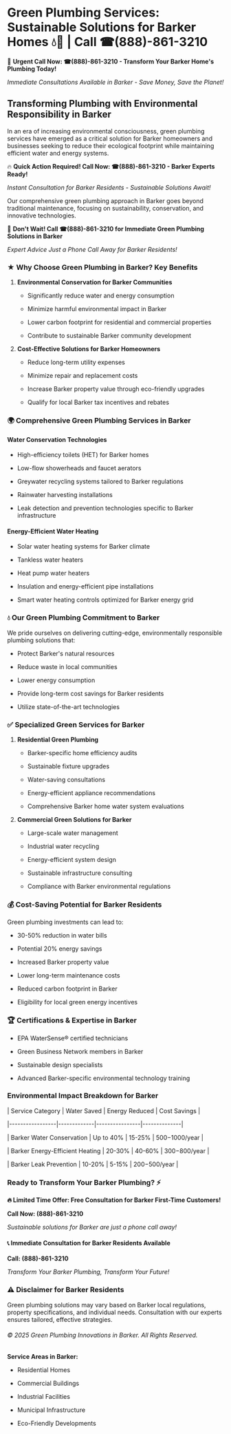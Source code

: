 # Green Plumbing Services: Sustainable Solutions for Barker Homes 💧🌿 | Call ☎(888)-861-3210

🚨 **Urgent Call Now: ☎(888)-861-3210 - Transform Your Barker Home's Plumbing Today!**
*Immediate Consultations Available in Barker - Save Money, Save the Planet!*

## Transforming Plumbing with Environmental Responsibility in Barker

In an era of increasing environmental consciousness, green plumbing services have emerged as a critical solution for Barker homeowners and businesses seeking to reduce their ecological footprint while maintaining efficient water and energy systems. 

🔥 **Quick Action Required! Call Now: ☎(888)-861-3210 - Barker Experts Ready!**
*Instant Consultation for Barker Residents - Sustainable Solutions Await!*

Our comprehensive green plumbing approach in Barker goes beyond traditional maintenance, focusing on sustainability, conservation, and innovative technologies.

🚨 **Don't Wait! Call ☎(888)-861-3210 for Immediate Green Plumbing Solutions in Barker**
*Expert Advice Just a Phone Call Away for Barker Residents!*

### ★ Why Choose Green Plumbing in Barker? Key Benefits

1. **Environmental Conservation for Barker Communities** 
   - Significantly reduce water and energy consumption
   - Minimize harmful environmental impact in Barker
   - Lower carbon footprint for residential and commercial properties
   - Contribute to sustainable Barker community development

2. **Cost-Effective Solutions for Barker Homeowners** 
   - Reduce long-term utility expenses
   - Minimize repair and replacement costs
   - Increase Barker property value through eco-friendly upgrades
   - Qualify for local Barker tax incentives and rebates

### 🌍 Comprehensive Green Plumbing Services in Barker

#### Water Conservation Technologies
- High-efficiency toilets (HET) for Barker homes
- Low-flow showerheads and faucet aerators
- Greywater recycling systems tailored to Barker regulations
- Rainwater harvesting installations
- Leak detection and prevention technologies specific to Barker infrastructure

#### Energy-Efficient Water Heating
- Solar water heating systems for Barker climate
- Tankless water heaters
- Heat pump water heaters
- Insulation and energy-efficient pipe installations
- Smart water heating controls optimized for Barker energy grid

### 💧 Our Green Plumbing Commitment to Barker

We pride ourselves on delivering cutting-edge, environmentally responsible plumbing solutions that:
- Protect Barker's natural resources
- Reduce waste in local communities
- Lower energy consumption
- Provide long-term cost savings for Barker residents
- Utilize state-of-the-art technologies

### ✅ Specialized Green Services for Barker

1. **Residential Green Plumbing**
   - Barker-specific home efficiency audits
   - Sustainable fixture upgrades
   - Water-saving consultations
   - Energy-efficient appliance recommendations
   - Comprehensive Barker home water system evaluations

2. **Commercial Green Solutions for Barker**
   - Large-scale water management
   - Industrial water recycling
   - Energy-efficient system design
   - Sustainable infrastructure consulting
   - Compliance with Barker environmental regulations

### 💰 Cost-Saving Potential for Barker Residents

Green plumbing investments can lead to:
- 30-50% reduction in water bills
- Potential 20% energy savings
- Increased Barker property value
- Lower long-term maintenance costs
- Reduced carbon footprint in Barker
- Eligibility for local green energy incentives

### 🏆 Certifications & Expertise in Barker

- EPA WaterSense® certified technicians
- Green Business Network members in Barker
- Sustainable design specialists
- Advanced Barker-specific environmental technology training

### Environmental Impact Breakdown for Barker

| Service Category | Water Saved | Energy Reduced | Cost Savings |
|-----------------|-------------|----------------|--------------|
| Barker Water Conservation | Up to 40% | 15-25% | $500-$1000/year |
| Barker Energy-Efficient Heating | 20-30% | 40-60% | $300-$800/year |
| Barker Leak Prevention | 10-20% | 5-15% | $200-$500/year |

### Ready to Transform Your Barker Plumbing? ⚡

**🔥 Limited Time Offer: Free Consultation for Barker First-Time Customers!**

**Call Now: (888)-861-3210**
*Sustainable solutions for Barker are just a phone call away!*

#### 📞 Immediate Consultation for Barker Residents Available

**Call: (888)-861-3210**
*Transform Your Barker Plumbing, Transform Your Future!*

### ⚠️ Disclaimer for Barker Residents

Green plumbing solutions may vary based on Barker local regulations, property specifications, and individual needs. Consultation with our experts ensures tailored, effective strategies.

###### © 2025 Green Plumbing Innovations in Barker. All Rights Reserved.

**Service Areas in Barker:** 
- Residential Homes
- Commercial Buildings
- Industrial Facilities
- Municipal Infrastructure
- Eco-Friendly Developments